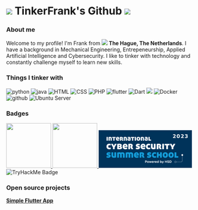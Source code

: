 <h1><img src="https://emojis.slackmojis.com/emojis/images/1643514596/5999/meow_party.gif?1643514596" width="30"/> TinkerFrank's Github <img src="https://emojis.slackmojis.com/emojis/images/1643514596/5999/meow_party.gif?1643514596" width="30"/>
</h1> 
<h3> About me </h3>
<p>Welcome to my profile! I'm Frank from <img src="https://emojis.slackmojis.com/emojis/images/1620256953/36224/dutch.png?1620256953" width="13"/><b> The Hague, The Netherlands</b>. I have a background in Mechanical Engineering, Entrepeneurship, Applied Artificial Intelligence and Cybersecurity. I like to tinker with technology and constantly challenge myself to learn new skills. </p>
<h3>Things I tinker with</h3>
<p>
  <img alt="python" src="https://img.shields.io/badge/Python-3776AB?style=for-the-badge&logo=python&logoColor=white" />
  <img alt="java" src="https://img.shields.io/badge/Java-ED8B00?style=for-the-badge&logo=openjdk&logoColor=white"/>
  <img alt="HTML" src="https://img.shields.io/badge/HTML-239120?style=for-the-badge&logo=html5&logoColor=white"/>
  <img alt="CSS" src="https://img.shields.io/badge/CSS-239120?&style=for-the-badge&logo=css3&logoColor=white"/>
  <img alt="PHP" src="https://img.shields.io/badge/PHP-777BB4?style=for-the-badge&logo=php&logoColor=white"/>
  <img alt="flutter" src="https://img.shields.io/badge/Flutter-02569B?style=for-the-badge&logo=flutter&logoColor=white"/>
  <img alt="Dart" src="https://img.shields.io/badge/Dart-02569B?style=for-the-badge&logo=Dart&logoColor=white"/>
  <img atl="SQLite" src="https://img.shields.io/badge/SQLite-07405E?style=for-the-badge&logo=sqlite&logoColor=white"/>
  <img alt="Docker" src="https://img.shields.io/badge/-Docker-46a2f1?style=for-the-badge&logo=docker&logoColor=white" />
  <img alt="github" src="https://img.shields.io/badge/-Github-2088FF?style=for-the-badge&logo=github&logoColor=white" />
  <img alt="Ubuntu Server" src="https://img.shields.io/badge/Ubuntu-E95420?style=for-the-badge&logo=ubuntu&logoColor=white" />
  
</p>
<h3> Badges </h3>
<p>
<a href="https://www.coursera.org/professional-certificates/google-cybersecurity">
<img src=https://images.credly.com/size/340x340/images/0bf0f2da-a699-4c82-82e2-56dcf1f2e1c7/image.png  width="120" height="120" />
</a>
<a href="https://www.netacad.com/courses/networking-basics?courseLang=en-US">
<img src=https://images.credly.com/size/220x220/images/5bdd6a39-3e03-4444-9510-ecff80c9ce79/image.png  width="120" height="120" />
</a>
<a href="https://summerschoolcybersecurity.org/">
    <img src="https://raw.githubusercontent.com/TinkerFrank/TinkerFrank/refs/heads/main/summerschool.png" alt="Summerschool" />
</a>
<img src="https://tryhackme-badges.s3.amazonaws.com/TinkerF.png" alt="TryHackMe Badge" />

</p>
</p>
<h3>Open source projects</h3>
      <td><a href="https://github.com/TinkerFrank/Flutter-Health-App"><b>Simple Flutter App</b></a></td>
